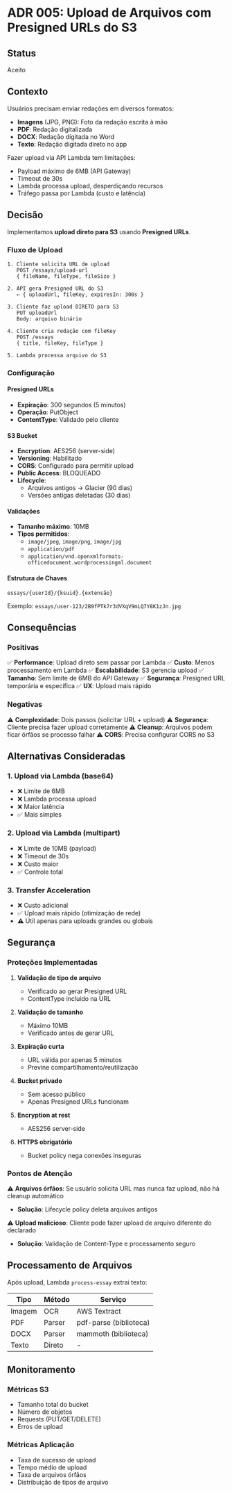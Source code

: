 # ADR 005: Upload de Arquivos com Presigned URLs do S3

## Status
Aceito

## Contexto
Usuários precisam enviar redações em diversos formatos:
- **Imagens** (JPG, PNG): Foto da redação escrita à mão
- **PDF**: Redação digitalizada
- **DOCX**: Redação digitada no Word
- **Texto**: Redação digitada direto no app

Fazer upload via API Lambda tem limitações:
- Payload máximo de 6MB (API Gateway)
- Timeout de 30s
- Lambda processa upload, desperdiçando recursos
- Tráfego passa por Lambda (custo e latência)

## Decisão
Implementamos **upload direto para S3** usando **Presigned URLs**.

### Fluxo de Upload

```
1. Cliente solicita URL de upload
   POST /essays/upload-url
   { fileName, fileType, fileSize }

2. API gera Presigned URL do S3
   ← { uploadUrl, fileKey, expiresIn: 300s }

3. Cliente faz upload DIRETO para S3
   PUT uploadUrl
   Body: arquivo binário

4. Cliente cria redação com fileKey
   POST /essays
   { title, fileKey, fileType }

5. Lambda processa arquivo do S3
```

### Configuração

#### Presigned URLs
- **Expiração**: 300 segundos (5 minutos)
- **Operação**: PutObject
- **ContentType**: Validado pelo cliente

#### S3 Bucket
- **Encryption**: AES256 (server-side)
- **Versioning**: Habilitado
- **CORS**: Configurado para permitir upload
- **Public Access**: BLOQUEADO
- **Lifecycle**:
  - Arquivos antigos → Glacier (90 dias)
  - Versões antigas deletadas (30 dias)

#### Validações
- **Tamanho máximo**: 10MB
- **Tipos permitidos**:
  - `image/jpeg`, `image/png`, `image/jpg`
  - `application/pdf`
  - `application/vnd.openxmlformats-officedocument.wordprocessingml.document`

#### Estrutura de Chaves
```
essays/{userId}/{ksuid}.{extensão}
```

Exemplo: `essays/user-123/2B9fPTk7r3dVXqV9mLQ7Y8K1zJn.jpg`

## Consequências

### Positivas
✅ **Performance**: Upload direto sem passar por Lambda
✅ **Custo**: Menos processamento em Lambda
✅ **Escalabilidade**: S3 gerencia upload
✅ **Tamanho**: Sem limite de 6MB do API Gateway
✅ **Segurança**: Presigned URL temporária e específica
✅ **UX**: Upload mais rápido

### Negativas
⚠️ **Complexidade**: Dois passos (solicitar URL + upload)
⚠️ **Segurança**: Cliente precisa fazer upload corretamente
⚠️ **Cleanup**: Arquivos podem ficar órfãos se processo falhar
⚠️ **CORS**: Precisa configurar CORS no S3

## Alternativas Consideradas

### 1. Upload via Lambda (base64)
- ❌ Limite de 6MB
- ❌ Lambda processa upload
- ❌ Maior latência
- ✅ Mais simples

### 2. Upload via Lambda (multipart)
- ❌ Limite de 10MB (payload)
- ❌ Timeout de 30s
- ❌ Custo maior
- ✅ Controle total

### 3. Transfer Acceleration
- ❌ Custo adicional
- ✅ Upload mais rápido (otimização de rede)
- ⚠️ Útil apenas para uploads grandes ou globais

## Segurança

### Proteções Implementadas

1. **Validação de tipo de arquivo**
   - Verificado ao gerar Presigned URL
   - ContentType incluído na URL

2. **Validação de tamanho**
   - Máximo 10MB
   - Verificado antes de gerar URL

3. **Expiração curta**
   - URL válida por apenas 5 minutos
   - Previne compartilhamento/reutilização

4. **Bucket privado**
   - Sem acesso público
   - Apenas Presigned URLs funcionam

5. **Encryption at rest**
   - AES256 server-side

6. **HTTPS obrigatório**
   - Bucket policy nega conexões inseguras

### Pontos de Atenção

⚠️ **Arquivos órfãos**: Se usuário solicita URL mas nunca faz upload, não há cleanup automático
- **Solução**: Lifecycle policy deleta arquivos antigos

⚠️ **Upload malicioso**: Cliente pode fazer upload de arquivo diferente do declarado
- **Solução**: Validação de Content-Type e processamento seguro

## Processamento de Arquivos

Após upload, Lambda `process-essay` extrai texto:

| Tipo | Método | Serviço |
|------|--------|---------|
| Imagem | OCR | AWS Textract |
| PDF | Parser | pdf-parse (biblioteca) |
| DOCX | Parser | mammoth (biblioteca) |
| Texto | Direto | - |

## Monitoramento

### Métricas S3
- Tamanho total do bucket
- Número de objetos
- Requests (PUT/GET/DELETE)
- Erros de upload

### Métricas Aplicação
- Taxa de sucesso de upload
- Tempo médio de upload
- Taxa de arquivos órfãos
- Distribuição de tipos de arquivo
